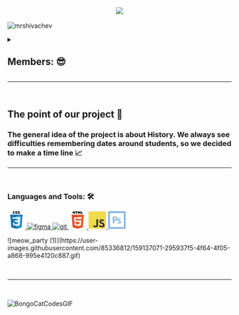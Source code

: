 
<p align="center">
  <img  src="https://user-images.githubusercontent.com/85336812/159136668-cbfa2472-ac46-4c51-8184-ea1b2e893a1b.png">
</p>

<p align="left"> <img src="https://komarev.com/ghpvc/?username=mrshivachev&label=Profile%20views&color=0e75b6&style=flat" alt="mrshivachev" /> </p>
</h1>
<details>
           <summary><h2>Members: 😎</summary>
           <summary> Maria Ukrainska❤️ - Backend - https://github.com/MDUkrainska20</summary>
           <summary> Gergana Bineva✨🪑 - Designer - https://github.com/GIBineva </summary>
           <summary> Stella Ivanova🐱- Frontend - https://github.com/SIIvanova20 </summary>
           <summary> Miroslav Shivachev🍁 - Scrum - https://github.com/MRShivachev </summary>
</details>

<hr><br>
           <h2>The point of our project 📑</h2>
           <h3> The general idea of the project is about History. We always see difficulties remembering dates around students, so we decided to make a time line 📈</h3>
           <hr><br>
<p align="left">
</p>

<h3 align="left">Languages and Tools: 🛠️</h3>
<p align="left"> <a href="https://www.w3schools.com/cpp/" target="_blank" rel="noreferrer">  </a> <a href="https://www.w3schools.com/css/" target="_blank" rel="noreferrer"> <img src="https://raw.githubusercontent.com/devicons/devicon/master/icons/css3/css3-original-wordmark.svg" alt="css3" width="40" height="40"/> </a> <a href="https://www.figma.com/" target="_blank" rel="noreferrer"> <img src="https://www.vectorlogo.zone/logos/figma/figma-icon.svg" alt="figma" width="40" height="40"/> </a> <a href="https://git-scm.com/" target="_blank" rel="noreferrer"> <img src="https://www.vectorlogo.zone/logos/git-scm/git-scm-icon.svg" alt="git" width="40" height="40"/> </a> <a href="https://www.w3.org/html/" target="_blank" rel="noreferrer"> <img src="https://raw.githubusercontent.com/devicons/devicon/master/icons/html5/html5-original-wordmark.svg" alt="html5" width="40" height="40"/> </a> <a href="https://developer.mozilla.org/en-US/docs/Web/JavaScript" target="_blank" rel="noreferrer"> <img src="https://raw.githubusercontent.com/devicons/devicon/master/icons/javascript/javascript-original.svg" alt="javascript" width="40" height="40"/> </a> <a href="https://www.photoshop.com/en" target="_blank" rel="noreferrer"> <img src="https://raw.githubusercontent.com/devicons/devicon/master/icons/photoshop/photoshop-line.svg" alt="photoshop" width="40" height="40"/> </a></p> ![meow_party (1)](https://user-images.githubusercontent.com/85336812/159137071-295937f5-4f64-4f05-a868-995e4120c887.gif)
  
  


<br><hr><br>

![BongoCatCodesGIF](https://user-images.githubusercontent.com/85336812/159136089-43692f3e-126b-473c-9c93-5a8c32dc6fac.gif)
